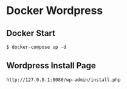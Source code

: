 # Docker Wordpress

## Docker Start

```
$ docker-compose up -d
```

## Wordpress Install Page

```
http://127.0.0.1:8080/wp-admin/install.php
```